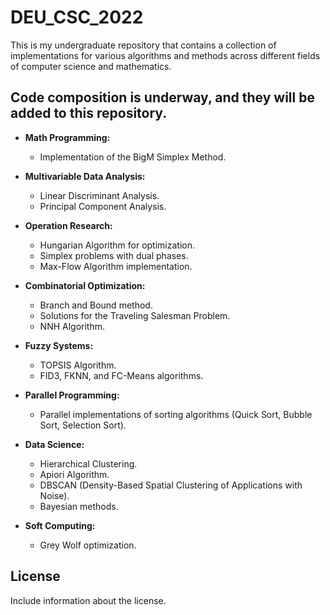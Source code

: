 # DEU_CSC_2022

This is my undergraduate repository that contains a collection of implementations for various algorithms and methods across different fields of computer science and mathematics.

## Code composition is underway, and they will be  added to this repository. 

- **Math Programming:**
  - Implementation of the BigM Simplex Method.

- **Multivariable Data Analysis:**
  - Linear Discriminant Analysis.
  - Principal Component Analysis.

- **Operation Research:**
  - Hungarian Algorithm for optimization.
  - Simplex problems with dual phases.
  - Max-Flow Algorithm implementation.

- **Combinatorial Optimization:**
  - Branch and Bound method.
  - Solutions for the Traveling Salesman Problem.
  - NNH Algorithm.

- **Fuzzy Systems:**
  - TOPSIS Algorithm.
  - FID3, FKNN, and FC-Means algorithms.

- **Parallel Programming:**
  - Parallel implementations of sorting algorithms (Quick Sort, Bubble Sort, Selection Sort).

- **Data Science:**
  - Hierarchical Clustering.
  - Apiori Algorithm.
  - DBSCAN (Density-Based Spatial Clustering of Applications with Noise).
  - Bayesian methods.

- **Soft Computing:**
  - Grey Wolf optimization.

## License

Include information about the license.
